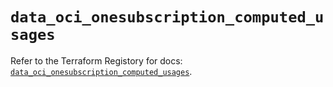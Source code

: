 # `data_oci_onesubscription_computed_usages`

Refer to the Terraform Registory for docs: [`data_oci_onesubscription_computed_usages`](https://registry.terraform.io/providers/oracle/oci/6.18.0/docs/data-sources/onesubscription_computed_usages).
